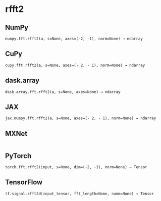 # rfft2

## NumPy

```
numpy.fft.rfft2(a, s=None, axes=(-2, -1), norm=None) → ndarray
```

## CuPy

```
cupy.fft.rfft2(a, s=None, axes=(- 2, - 1), norm=None) → ndarray
```

## dask.array

```
dask.array.fft.rfft2(a, s=None, axes=None) → ndarray
```

## JAX

```
jax.numpy.fft.rfft2(a, s=None, axes=(- 2, - 1), norm=None) → ndarray
```

## MXNet

```

```

## PyTorch

```
torch.fft.rfft2(input, s=None, dim=(-2, -1), norm=None) → Tensor
```

## TensorFlow

```
tf.signal.rfft2d(input_tensor, fft_length=None, name=None) → Tensor
```
